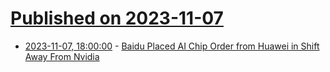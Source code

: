 # [Published on 2023-11-07](index.md)

* [2023-11-07, 18:00:00](https://tech.slashdot.org/story/23/11/07/176214/baidu-placed-ai-chip-order-from-huawei-in-shift-away-from-nvidia?utm_source=rss1.0mainlinkanon&utm_medium=feed) - [Baidu Placed AI Chip Order from Huawei in Shift Away From Nvidia](https://tech.slashdot.org/story/23/11/07/176214/baidu-placed-ai-chip-order-from-huawei-in-shift-away-from-nvidia?utm_source=rss1.0mainlinkanon&utm_medium=feed)
